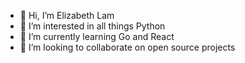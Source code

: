 - 👋 Hi, I’m Elizabeth Lam
- 👀 I’m interested in all things Python
- 🌱 I’m currently learning Go and React
- 💞️ I’m looking to collaborate on open source projects

<!---
lizzylam/lizzylam is a ✨ special ✨ repository because its `README.md` (this file) appears on your GitHub profile.
You can click the Preview link to take a look at your changes.
--->

